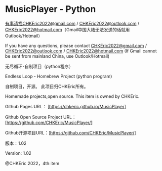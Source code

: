 # MusicPlayer - Python

有事请找CHKEric2022@gmail.com / CHKEric2022@outlook.com / CHKEric2022@hotmail.com（Gmail中国大陆无法发送的话就用Outlook/Hotmail）

If you have any questions, please contact CHKEric2022@gmail.com / CHKEric2022@outlook.com / CHKEric2022@hotmail.com (If Gmail cannot be sent from mainland China, use Outlook/Hotmail)

无尽循环-自制项目（python程序）   

Endless Loop - Homebrew Project (python program)

自制项目，开源。 此项目归CHKEric所有。

Homemade projects,open source. This item is owned by CHKEric.    

Github Pages URL： [https://chkeric.github.io/MusicPlayer]

Github Open Source Project URL： [https://github.com/CHKEric/MusicPlayer/]

Github开源项目URL：[https://github.com/CHKEric/MusicPlayer/]

版本：1.02

Version: 1.02

@CHKEric 2022，4th item

